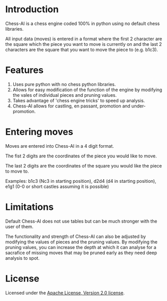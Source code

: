 # Introduction
Chess-AI is a chess engine coded 100% in python using no default chess libraries.

All input data (moves) is entered in a format where the first 2 character are the square which the piece you want to move is currently on and the last 2 characters are the square that you want to move the piece to (e.g. b1c3).

# Features
1. Uses pure python with no chess python libraries.
2. Allows for easy modification of the function of the engine by modifying the vales of individual pieces and pruning values.
3. Takes advantage of 'chess engine tricks' to speed up analysis.
4. Chess-AI allows for castling, en passant, promotion and under-promotion. 

# Entering moves
Moves are entered into Chess-AI in a 4 digit format.

The fist 2 digits are the coordinates of the piece you would like to move.

The last 2 digits are the coordinates of the square you would like the piece to move to.

Examples: b1c3 (Nc3 in starting position), d2d4 (d4 in starting position), e1g1 (0-0 or short castles assuming it is possible)

# Limitations
Default Chess-AI does not use tables but can be much stronger with the user of them. 

The functionality and strength of Chess-AI can also be adjusted by modifying the values of pieces and the pruning values. By modifying the pruning values, you can increase the depth at which it can analyse for a sacrafice of missing moves that may be pruned early as they need deep analysis to spot.

# License
Licensed under the [Apache License, Version 2.0 license](LICENSE).
